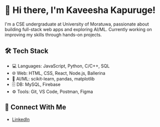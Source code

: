 # 👋 Hi there, I'm Kaveesha Kapuruge!
I'm a CSE undergraduate at University of Moratuwa, passionate about building full-stack web apps and exploring AI/ML. Currently working on improving my skills through hands-on projects.

## 🛠️ Tech Stack
- 💻 Languages: JavaScript, Python, C/C++, SQL
- 🌐 Web: HTML, CSS, React, Node.js, Ballerina
- 🧠 AI/ML: scikit-learn, pandas, matplotlib
- 🗄️ DB: MySQL, Firebase
- ⚙️ Tools: Git, VS Code, Postman, Figma

## 🔗 Connect With Me
- [LinkedIn](www.linkedin.com/in/kaveeshakapuruge)
